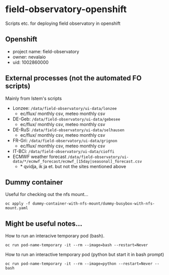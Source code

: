 # field-observatory-openshift
Scripts etc. for deploying field observatory in openshift

## Openshift 
- project name: field-observatory
- owner: nevalaio
- uid: 1002860000

## External processes (not the automated FO scripts)

Mainly from Istem's scripts
- Lonzee: `/data/field-observatory/ui-data/lonzee`
  - ec/flux/ monthly csv, meteo monthly csv
- DE-Geb: `/data/field-observatory/ui-data/gebesee`
  - ec/flux/ monthly csv, meteo monthly csv
- DE-RuS: `/data/field-observatory/ui-data/selhausen`
  - ec/flux/ monthly csv, meteo monthly csv
- FR-Gri: `/data/field-observatory/ui-data/grignon`
  - ec/flux/ monthly csv, meteo monthly csv
- IT-BCi: `/data/field-observatory/ui-data/cioffi`
- ECMWF weather forecast `/data/field-observatory/ui-data/*/ecmwf_forecast/ecmwf_[15day|seasonal]_forecast.csv`
  - \* qvidja, ik ja et. but not the sites mentioned above

## Dummy container

Useful for checking out the nfs mount...

```
oc apply -f dummy-container-with-nfs-mount/dummy-busybox-with-nfs-mount.yaml
```

## Might be useful notes...

How to run an interacive temporary pod (bash).
```
oc run pod-name-temporary -it --rm --image=bash --restart=Never
```
How to run an interactive temporary pod (python but start it in bash prompt)
```
oc run pod-name-temporary -it --rm --image=python --restart=Never -- bash 
```


